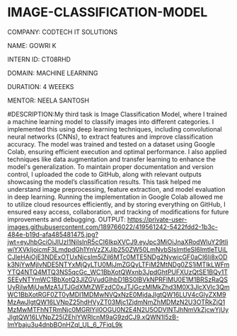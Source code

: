 # IMAGE-CLASSIFICATION-MODEL
COMPANY: CODTECH IT SOLUTIONS

NAME: GOWRI K

INTERN ID: CT08RHD

DOMAIN: MACHINE LEARNING

DURATION: 4 WEEEKS

MENTOR: NEELA SANTOSH

#DESCRIPTION:My third task is Image Classification Model, where I trained a machine learning model to classify images into different categories. I implemented this using deep learning techniques, including convolutional neural networks (CNNs), to extract features and improve classification accuracy. The model was trained and tested on a dataset using Google Colab, ensuring efficient execution and optimal performance. I also applied techniques like data augmentation and transfer learning to enhance the model's generalization. To maintain proper documentation and version control, I uploaded the code to GitHub, along with relevant outputs showcasing the model’s classification results. This task helped me understand image preprocessing, feature extraction, and model evaluation in deep learning. Running the implementation in Google Colab allowed me to utilize cloud resources efficiently, and by storing everything on GitHub, I ensured easy access, collaboration, and tracking of modifications for future improvements and debugging.
OUTPUT: https://private-user-images.githubusercontent.com/189766022/419561242-5422fdd2-1b3c-484e-b19d-afa485481475.jpg?jwt=eyJhbGciOiJIUzI1NiIsInR5cCI6IkpXVCJ9.eyJpc3MiOiJnaXRodWIuY29tIiwiYXVkIjoicmF3LmdpdGh1YnVzZXJjb250ZW50LmNvbSIsImtleSI6ImtleTUiLCJleHAiOjE3NDExOTUxNjcsIm5iZiI6MTc0MTE5NDg2NywicGF0aCI6Ii8xODk3NjYwMjIvNDE5NTYxMjQyLTU0MjJmZGQyLTFiM2MtNDg0ZS1iMTlkLWFmYTQ4NTQ4MTQ3NS5qcGc_WC1BbXotQWxnb3JpdGhtPUFXUzQtSE1BQy1TSEEyNTYmWC1BbXotQ3JlZGVudGlhbD1BS0lBVkNPRFlMU0E1M1BRSzRaQSUyRjIwMjUwMzA1JTJGdXMtZWFzdC0xJTJGczMlMkZhd3M0X3JlcXVlc3QmWC1BbXotRGF0ZT0yMDI1MDMwNVQxNzE0MjdaJlgtQW16LUV4cGlyZXM9MzAwJlgtQW16LVNpZ25hdHVyZT03Mjc1ZjdmNmZhMDMzN2U3OTRkZjQ1MzMwMTFhNTRmNjc0MGRlYjI0OGU0N2E4N2U5ODVlNTJhNmVkZjcwYjUyJlgtQW16LVNpZ25lZEhlYWRlcnM9aG9zdCJ9.xQWN1I5zB-ImYbaju3u4dnbBOnHZql_UL_6_7FiqL9k
